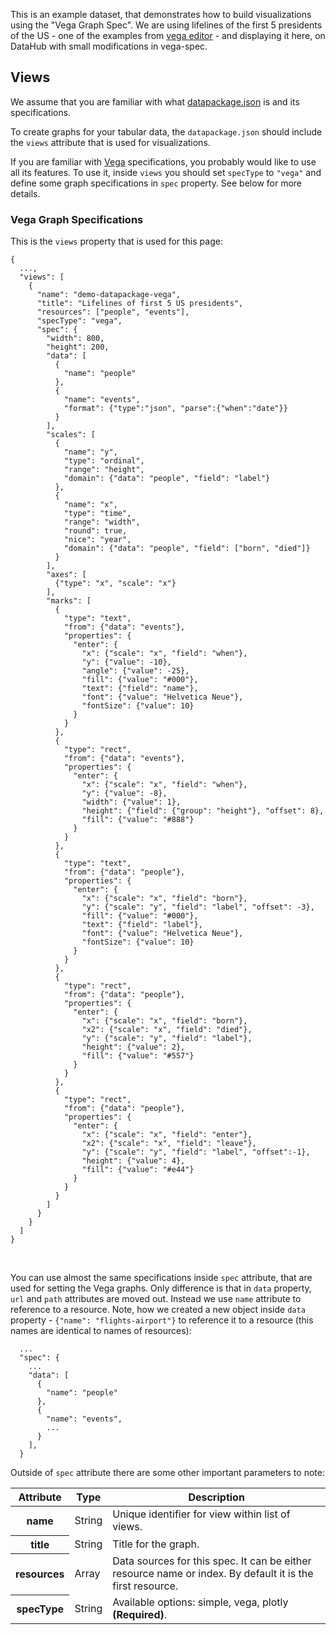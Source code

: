 This is an example dataset, that demonstrates how to build visualizations using the "Vega Graph Spec". We are using lifelines of the first 5 presidents of the US - one of the examples from [vega editor][editor] - and displaying it here, on DataHub with small modifications in vega-spec.

## Views

We assume that you are familiar with what [datapackage.json][datapackage.json] is and its specifications.

To create graphs for your tabular data, the `datapackage.json` should include the `views` attribute that is used for visualizations.

If you are familiar with [Vega][vega] specifications, you probably would like to use all its features. To use it, inside `views` you should set `specType` to `"vega"` and define some graph specifications in `spec` property. See below for more details.

### Vega Graph Specifications

This is the `views` property that is used for this page:

```
{
  ...,
  "views": [
    {
      "name": "demo-datapackage-vega",
      "title": "Lifelines of first 5 US presidents",
      "resources": ["people", "events"],
      "specType": "vega",
      "spec": {
        "width": 800,
        "height": 200,
        "data": [
          {
            "name": "people"
          },
          {
            "name": "events",
            "format": {"type":"json", "parse":{"when":"date"}}
          }
        ],
        "scales": [
          {
            "name": "y",
            "type": "ordinal",
            "range": "height",
            "domain": {"data": "people", "field": "label"}
          },
          {
            "name": "x",
            "type": "time",
            "range": "width",
            "round": true,
            "nice": "year",
            "domain": {"data": "people", "field": ["born", "died"]}
          }
        ],
        "axes": [
          {"type": "x", "scale": "x"}
        ],
        "marks": [
          {
            "type": "text",
            "from": {"data": "events"},
            "properties": {
              "enter": {
                "x": {"scale": "x", "field": "when"},
                "y": {"value": -10},
                "angle": {"value": -25},
                "fill": {"value": "#000"},
                "text": {"field": "name"},
                "font": {"value": "Helvetica Neue"},
                "fontSize": {"value": 10}
              }
            }
          },
          {
            "type": "rect",
            "from": {"data": "events"},
            "properties": {
              "enter": {
                "x": {"scale": "x", "field": "when"},
                "y": {"value": -8},
                "width": {"value": 1},
                "height": {"field": {"group": "height"}, "offset": 8},
                "fill": {"value": "#888"}
              }
            }
          },
          {
            "type": "text",
            "from": {"data": "people"},
            "properties": {
              "enter": {
                "x": {"scale": "x", "field": "born"},
                "y": {"scale": "y", "field": "label", "offset": -3},
                "fill": {"value": "#000"},
                "text": {"field": "label"},
                "font": {"value": "Helvetica Neue"},
                "fontSize": {"value": 10}
              }
            }
          },
          {
            "type": "rect",
            "from": {"data": "people"},
            "properties": {
              "enter": {
                "x": {"scale": "x", "field": "born"},
                "x2": {"scale": "x", "field": "died"},
                "y": {"scale": "y", "field": "label"},
                "height": {"value": 2},
                "fill": {"value": "#557"}
              }
            }
          },
          {
            "type": "rect",
            "from": {"data": "people"},
            "properties": {
              "enter": {
                "x": {"scale": "x", "field": "enter"},
                "x2": {"scale": "x", "field": "leave"},
                "y": {"scale": "y", "field": "label", "offset":-1},
                "height": {"value": 4},
                "fill": {"value": "#e44"}
              }
            }
          }
        ]
      }
    }
  ]
}
```

<br>

You can use almost the same specifications inside `spec` attribute, that are used for setting the Vega graphs. Only difference is that in `data` property, `url` and `path` attributes are moved out. Instead we use `name` attribute to reference to a resource. Note, how we created a new object inside `data` property - `{"name": "flights-airport"}` to reference it to a resource (this names are identical to names of resources):

```
  ...
  "spec": {
    ...
    "data": [
      {
        "name": "people"
      },
      {
        "name": "events",
        ...
      }
    ],
  }
```

Outside of `spec` attribute there are some other important parameters to note:

<table class="table table-bordered table-striped resource-summary">
  <thead>
   <tr>
     <th>Attribute</th>
     <th>Type</th>
     <th>Description</th>
   </tr>
  </thead>
  <tbody>
    <tr>
      <th>name</th>
      <td>String</td>
      <td>Unique identifier for view within list of views.</td>
    </tr>
    <tr>
      <th>title</th>
      <td>String</td>
      <td>Title for the graph.</td>
    </tr>
    <tr>
      <th>resources</th>
      <td>Array</td>
      <td>Data sources for this spec. It can be either resource name or index. By default it is the first resource.</td>
    </tr>
    <tr>
      <th>specType</th>
      <td>String</td>
      <td>Available options: simple, vega, plotly <strong>(Required)</strong>.</td>
    </tr>
  </tbody>
</table>

[vega]: https://vega.github.io/vega/
[editor]: https://vega.github.io/vega-editor/?mode=vega&spec=lifelines
[datapackage.json]: http://specs.frictionlessdata.io/data-package/
